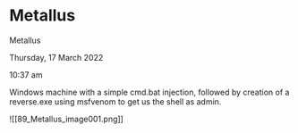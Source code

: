 # Metallus

Metallus

Thursday, 17 March 2022

10:37 am

Windows machine with a simple cmd.bat injection, followed by creation of a reverse.exe using msfvenom to get us the shell as admin.

!\[\[89\_Metallus\_image001.png]]

&#x20;

&#x20;
